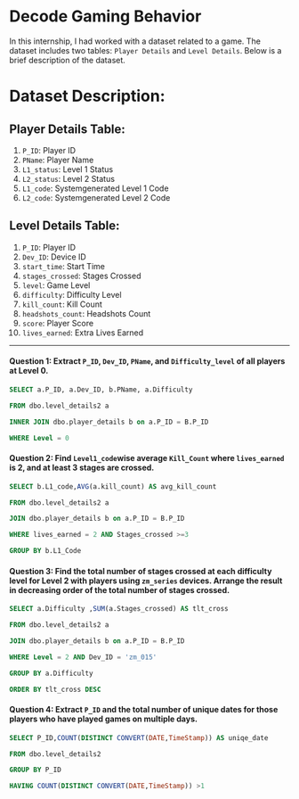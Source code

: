 # Decode Gaming Behavior

In this internship, I had worked with a dataset related to a game. The dataset includes two tables: `Player Details` and `Level Details`. Below is a brief description of the dataset.

# Dataset Description:
## Player Details Table:

1. `P_ID`: Player ID
2. `PName`: Player Name
3. `L1_status`: Level 1 Status
4. `L2_status`: Level 2 Status
5. `L1_code`: Systemgenerated Level 1 Code
6. `L2_code`: Systemgenerated Level 2 Code

## Level Details Table:

1. `P_ID`: Player ID
2. `Dev_ID`: Device ID
3. `start_time`: Start Time
4. `stages_crossed`: Stages Crossed
5. `level`: Game Level
6. `difficulty`: Difficulty Level
7. `kill_count`: Kill Count
8. `headshots_count`: Headshots Count
9. `score`: Player Score
10. `lives_earned`: Extra Lives Earned

------------------------------------------------------------------------------------------------------------------------------------------

#### Question 1: Extract `P_ID`, `Dev_ID`, `PName`, and `Difficulty_level` of all players at Level 0.

```sql
SELECT a.P_ID, a.Dev_ID, b.PName, a.Difficulty

FROM dbo.level_details2 a 

INNER JOIN dbo.player_details b on a.P_ID = B.P_ID

WHERE Level = 0

```

#### Question 2: Find `Level1_code`wise average `Kill_Count` where `lives_earned` is 2, and at least 3 stages are crossed.

```sql
SELECT b.L1_code,AVG(a.kill_count) AS avg_kill_count

FROM dbo.level_details2 a

JOIN dbo.player_details b on a.P_ID = B.P_ID

WHERE lives_earned = 2 AND Stages_crossed >=3

GROUP BY b.L1_Code

```

#### Question 3: Find the total number of stages crossed at each difficulty level for Level 2 with players using `zm_series` devices. Arrange the result in decreasing order of the total number of stages crossed.

```sql
SELECT a.Difficulty ,SUM(a.Stages_crossed) AS tlt_cross

FROM dbo.level_details2 a

JOIN dbo.player_details b on a.P_ID = B.P_ID

WHERE Level = 2 AND Dev_ID = 'zm_015'

GROUP BY a.Difficulty

ORDER BY tlt_cross DESC

```

#### Question 4: Extract `P_ID` and the total number of unique dates for those players who have played games on multiple days.

```sql
SELECT P_ID,COUNT(DISTINCT CONVERT(DATE,TimeStamp)) AS uniqe_date

FROM dbo.level_details2

GROUP BY P_ID

HAVING COUNT(DISTINCT CONVERT(DATE,TimeStamp)) >1

```
